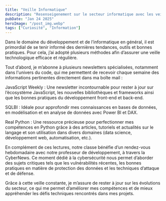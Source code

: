 ```yaml
---
title: "Veille Informatique"
description: "Resenseigenement sur le secteur informatique avec les veilles informatiques"
pubDate: "Jan 24 2025"
heroImage: "/post_img.webp"
tags: ["Curiosité", "Information"]
---
```


Dans le domaine du développement et de l’informatique en général, il est primordial de se tenir informé des dernières tendances, outils et bonnes pratiques. Pour cela, j’ai adopté plusieurs méthodes afin d’assurer une veille technologique efficace et régulière.

Tout d’abord, je m’abonne à plusieurs newsletters spécialisées, notamment dans l'univers du code, qui me permettent de recevoir chaque semaine des informations pertinentes directement dans ma boîte mail :

JavaScript Weekly : Une newsletter incontournable pour rester à jour sur l’écosystème JavaScript, les nouvelles bibliothèques et frameworks ainsi que les bonnes pratiques du développement front-end et back-end.

SQLBI : Idéale pour approfondir mes connaissances en bases de données, en modélisation et en analyse de données avec Power BI et DAX.

Real Python : Une ressource précieuse pour perfectionner mes compétences en Python grâce à des articles, tutoriels et actualités sur le langage et son utilisation dans divers domaines (data science, développement web, automatisation, etc.).

En complément de ces lectures, notre classe bénéfie d’un rendez-vous hebdomadaire avec notre professeur de développement, à travers la CyberNews. Ce moment dédié à la cybersécurité nous permet d’aborder des sujets critiques tels que les vulnérabilités récentes, les bonnes pratiques en matière de protection des données et les techniques d’attaque et de défense.

Grâce à cette veille constante, je m’assure de rester à jour sur les évolutions du secteur, ce qui me permet d’améliorer mes compétences et de mieux appréhender les défis techniques rencontrés dans mes projets.
